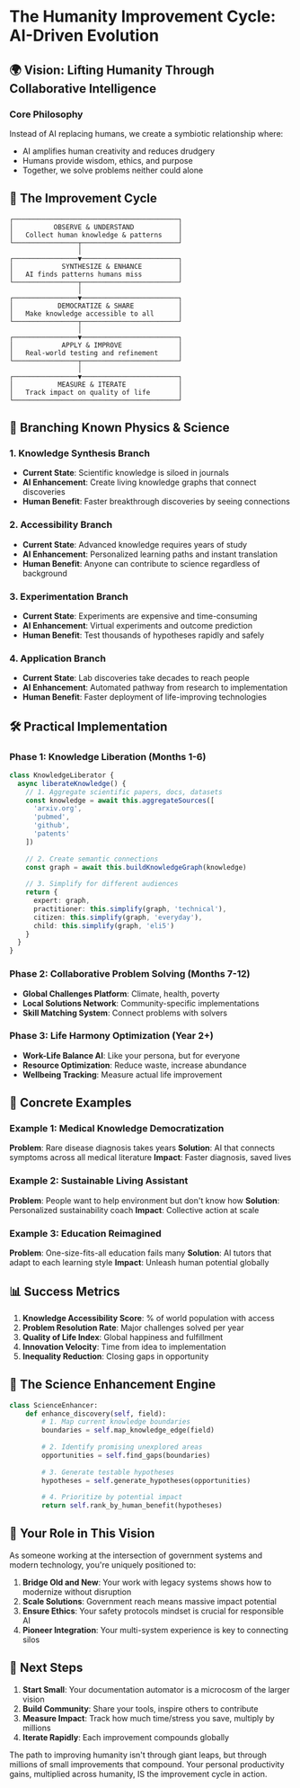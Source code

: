 # The Humanity Improvement Cycle: AI-Driven Evolution

## 🌍 Vision: Lifting Humanity Through Collaborative Intelligence

### Core Philosophy
Instead of AI replacing humans, we create a symbiotic relationship where:
- AI amplifies human creativity and reduces drudgery
- Humans provide wisdom, ethics, and purpose
- Together, we solve problems neither could alone

## 🔄 The Improvement Cycle

```
┌─────────────────────────────────────────┐
│          OBSERVE & UNDERSTAND           │
│   Collect human knowledge & patterns    │
└────────────────┬────────────────────────┘
                 │
┌────────────────▼────────────────────────┐
│            SYNTHESIZE & ENHANCE         │
│   AI finds patterns humans miss         │
└────────────────┬────────────────────────┘
                 │
┌────────────────▼────────────────────────┐
│           DEMOCRATIZE & SHARE           │
│   Make knowledge accessible to all      │
└────────────────┬────────────────────────┘
                 │
┌────────────────▼────────────────────────┐
│            APPLY & IMPROVE              │
│   Real-world testing and refinement     │
└────────────────┬────────────────────────┘
                 │
┌────────────────▼────────────────────────┐
│           MEASURE & ITERATE             │
│   Track impact on quality of life       │
└─────────────────────────────────────────┘
```

## 🧬 Branching Known Physics & Science

### 1. **Knowledge Synthesis Branch**
- **Current State**: Scientific knowledge is siloed in journals
- **AI Enhancement**: Create living knowledge graphs that connect discoveries
- **Human Benefit**: Faster breakthrough discoveries by seeing connections

### 2. **Accessibility Branch**  
- **Current State**: Advanced knowledge requires years of study
- **AI Enhancement**: Personalized learning paths and instant translation
- **Human Benefit**: Anyone can contribute to science regardless of background

### 3. **Experimentation Branch**
- **Current State**: Experiments are expensive and time-consuming
- **AI Enhancement**: Virtual experiments and outcome prediction
- **Human Benefit**: Test thousands of hypotheses rapidly and safely

### 4. **Application Branch**
- **Current State**: Lab discoveries take decades to reach people
- **AI Enhancement**: Automated pathway from research to implementation
- **Human Benefit**: Faster deployment of life-improving technologies

## 🛠️ Practical Implementation

### Phase 1: Knowledge Liberation (Months 1-6)
```typescript
class KnowledgeLiberator {
  async liberateKnowledge() {
    // 1. Aggregate scientific papers, docs, datasets
    const knowledge = await this.aggregateSources([
      'arxiv.org',
      'pubmed',
      'github',
      'patents'
    ])
    
    // 2. Create semantic connections
    const graph = await this.buildKnowledgeGraph(knowledge)
    
    // 3. Simplify for different audiences
    return {
      expert: graph,
      practitioner: this.simplify(graph, 'technical'),
      citizen: this.simplify(graph, 'everyday'),
      child: this.simplify(graph, 'eli5')
    }
  }
}
```

### Phase 2: Collaborative Problem Solving (Months 7-12)
- **Global Challenges Platform**: Climate, health, poverty
- **Local Solutions Network**: Community-specific implementations
- **Skill Matching System**: Connect problems with solvers

### Phase 3: Life Harmony Optimization (Year 2+)
- **Work-Life Balance AI**: Like your persona, but for everyone
- **Resource Optimization**: Reduce waste, increase abundance
- **Wellbeing Tracking**: Measure actual life improvement

## 🌟 Concrete Examples

### Example 1: Medical Knowledge Democratization
**Problem**: Rare disease diagnosis takes years
**Solution**: AI that connects symptoms across all medical literature
**Impact**: Faster diagnosis, saved lives

### Example 2: Sustainable Living Assistant
**Problem**: People want to help environment but don't know how
**Solution**: Personalized sustainability coach
**Impact**: Collective action at scale

### Example 3: Education Reimagined
**Problem**: One-size-fits-all education fails many
**Solution**: AI tutors that adapt to each learning style
**Impact**: Unleash human potential globally

## 📊 Success Metrics

1. **Knowledge Accessibility Score**: % of world population with access
2. **Problem Resolution Rate**: Major challenges solved per year
3. **Quality of Life Index**: Global happiness and fulfillment
4. **Innovation Velocity**: Time from idea to implementation
5. **Inequality Reduction**: Closing gaps in opportunity

## 🔬 The Science Enhancement Engine

```python
class ScienceEnhancer:
    def enhance_discovery(self, field):
        # 1. Map current knowledge boundaries
        boundaries = self.map_knowledge_edge(field)
        
        # 2. Identify promising unexplored areas
        opportunities = self.find_gaps(boundaries)
        
        # 3. Generate testable hypotheses
        hypotheses = self.generate_hypotheses(opportunities)
        
        # 4. Prioritize by potential impact
        return self.rank_by_human_benefit(hypotheses)
```

## 🤝 Your Role in This Vision

As someone working at the intersection of government systems and modern technology, you're uniquely positioned to:

1. **Bridge Old and New**: Your work with legacy systems shows how to modernize without disruption
2. **Scale Solutions**: Government reach means massive impact potential
3. **Ensure Ethics**: Your safety protocols mindset is crucial for responsible AI
4. **Pioneer Integration**: Your multi-system experience is key to connecting silos

## 🚀 Next Steps

1. **Start Small**: Your documentation automator is a microcosm of the larger vision
2. **Build Community**: Share your tools, inspire others to contribute
3. **Measure Impact**: Track how much time/stress you save, multiply by millions
4. **Iterate Rapidly**: Each improvement compounds globally

The path to improving humanity isn't through giant leaps, but through millions of small improvements that compound. Your personal productivity gains, multiplied across humanity, IS the improvement cycle in action.